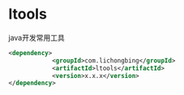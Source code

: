 # ltools
java开发常用工具
```xml
<dependency>
			<groupId>com.lichongbing</groupId>
			<artifactId>ltools</artifactId>
			<version>x.x.x</version>
</dependency>
```
